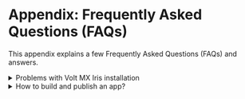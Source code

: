 
<!-- [](Prerequisites.md)

*   [Prerequisites](Prerequisites.md#prerequisites)
    *   [System Requirements](Prerequisites.md#system-requirements)
    *   [Download Volt MX Iris](Prerequisites.md#download)
*   [Install Volt MX Iris](Installing VoltMX Iris.md#installing)
    *   [Configuring Volt MX Iris to use a Proxy server](Installing VoltMX Iris.md#configuring-to-use-a-proxy-server)
        *   [Basic Proxy](Installing VoltMX Iris.md#basic-proxy)
        *   [NTLM Proxy](Installing VoltMX Iris.md#ntlm-proxy)
        *   [Custom NTLM Proxy](Installing VoltMX Iris.md#custom-ntlm-proxy)
        *   [White-list Essential Domains](Installing VoltMX Iris.md#white-list-essential-domains)
*   [Post Installation Tasks](Launching VoltMX Iris.md#post-installation-tasks)
    *   [Launching Volt MX Iris](Launching VoltMX Iris.md#launching)
*   [Update Volt MX Iris](Upgrade.md)
*   [FAQs](StudioInstallation_FAQs.md#appendix-frequently-asked-questions-faqs)

[](#)

*   All Files

You are here: FAQs -->

# Appendix: Frequently Asked Questions (FAQs)

This appendix explains a few Frequently Asked Questions (FAQs) and answers.

<details close markdown="block"><summary>Problems with Volt MX Iris installation</summary>
<p>In case there were problems with your installation, install complete page shows a warning and the logs location i.e. path to the installation directory.</p>
<ul>
<li>In case the installation is canceled, the logs are generated in either desktop or installation path.</li>
<li>If you cancel the installation before <b>Choose Install Folder</b> screen, the logs are generated in desktop.</li>
<li>If you cancel the installation after <b>Choose Install Folder</b> screen, the logs are generated in the installation folder.</li>
</ul>
</details>

<details close markdown="block"><summary>How to build and publish an app?</summary>
After installing Volt MX Iris you can refer to the [Getting Started](https://opensource.hcltechsw.com/volt-mx-docs/docs/documentation/) page to understand how to create an application.

Once you have created your application, you can refer to [Building and Viewing an Application](../../../Iris/iris_user_guide/Content/BuildingAndViewAnApp.md).

If you have created an iOS application and want to publish it to the App Store, you can refer to [Build an iOS Application](../../../Iris/iris_user_guide/Content/BuildAnAppForiOS.md).

Certain prerequisites for building and publishing your iOS application to the App Store are:

<ul>
<li><a href="../../../Iris/iris_user_guide/Content/iOS_Automatic_Output_Generation.html#prerequisites">Configure Xcode on your Mac</a></li>
<li><a href="../../../Iris/iris_user_guide/Content/iOS_Automatic_Output_Generation.html#ipa-generation">Connect your Mac with Iris</a></li> 
<li><a href="https://developer.apple.com/documentation/">Apple Enterprise Distribution Certificate (Release Mode only)</a>
<ul><li>Using this feature, you can add your Apple enterprise distribution certificate to the Volt MX Management server. To add the certificate, click <b>+Add</b> to select the certificate from its location and then click <b>Open</b>. The selected certificate with size in KB appears next to Enterprise Distribution Certificate label.</li></ul>
</li>  
<li><a href="https://developer.apple.com/documentation/">Apple Enterprise Provisioning Profile (Release Mode only)</a>
<ul><li>Using this feature, you can add your Apple enterprise store provisioning profile to the Volt MX Management server. Click <b>+Add</b> to select the profile from its location and then click <b>Open</b>. The selected profile with size in KB appears next to enterprise store provisioning profile.</li></ul>
</li>  
<li><a href="https://developer.apple.com/documentation/">Apple Application Manager (Launchpad app) Push Certificate (Release Mode only)</a>
<ul><li>Using this feature, you can add your Apple push certificate to the Volt MX Management server. Click <b>+Add</b> to select the certificate from its location and then click <b>Open</b>. The selected certificate with size in KB appears next to push certificate label.</li></ul>
</li>  
</ul>

If you have created an Android application and want to publish it to the Google Play Store, you can refer to [Build an Android Application](../../../Iris/iris_user_guide/Content/BuildAnAppForAndroid.md).

</details>

<!-- - [Prerequisites](Prerequisites.md#prerequisites)
  - [System Requirements](Prerequisites.md#system-requirements)
  - [Download Volt MX Iris](Prerequisites.md#download)
- [Install Volt MX Iris](Installing VoltMX Iris.md#installing)
  - [Configuring Volt MX Iris to use a Proxy server](Installing VoltMX Iris.md#configuring-to-use-a-proxy-server)
    - [Basic Proxy](Installing VoltMX Iris.md#basic-proxy)
    - [NTLM Proxy](Installing VoltMX Iris.md#ntlm-proxy)
    - [Custom NTLM Proxy](Installing VoltMX Iris.md#custom-ntlm-proxy)
    - [White-list Essential Domains](Installing VoltMX Iris.md#white-list-essential-domains)
- [Post Installation Tasks](Launching VoltMX Iris.md#post-installation-tasks)
  - [Launching Volt MX Iris](Launching VoltMX Iris.md#launching)
- [Update Volt MX Iris](Upgrade.md)
- [FAQs](#appendix-frequently-asked-questions-faqs) -->
